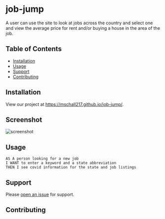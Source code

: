 # job-jump

A user can use the site to look at jobs across the country and select one and view the average price for rent and/or buying a house in the area of the job. 

## Table of Contents

- [Installation](#installation)
- [Usage](#usage)
- [Support](#support)
- [Contributing](#contributing)

## Installation

View our project at https://mschall217.github.io/job-jump/.

## Screenshot 

![screenshot]()


## Usage
    AS A person looking for a new job
    I WANT to enter a keyword and a state abbreviation
	THEN I see covid information for the state and job listings
		


## Support

Please [open an issue](https://github.com/mschall217/job-jump/issues) for support.

## Contributing


